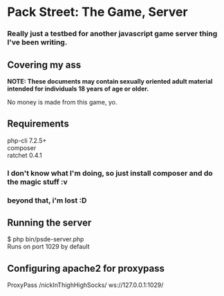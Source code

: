 # Pack Street: The Game, Server  
### Really just a testbed for another javascript game server thing I've been writing.  
  
## Covering my ass  
  
**NOTE: These documents may contain sexually oriented adult material intended for individuals 18 years of age or older.**  
  
No money is made from this game, yo.  
  
## Requirements  
php-cli 7.2.5+  
composer  
ratchet 0.4.1  
  
### I don't know what I'm doing, so just install composer and do the magic stuff :v  
### beyond that, i'm lost :D  
  
## Running the server  
$ php bin/psde-server.php  
Runs on port 1029 by default  
  
## Configuring apache2 for proxypass  
ProxyPass /nickInThighHighSocks/ ws://127.0.0.1:1029/  
  
